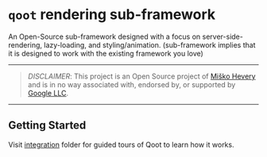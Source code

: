 # `qoot` rendering sub-framework

An Open-Source sub-framework designed with a focus on server-side-rendering, lazy-loading, and styling/animation. (sub-framework implies that it is designed to work with the existing framework you love)

---

> _DISCLAIMER_: This project is an Open Source project of [Miško Hevery](https://github.com/mhevery) and is in no way associated with, endorsed by, or supported by [Google LLC](https://about.google).

---

## Getting Started

Visit [integration](./integration) folder for guided tours of Qoot to learn how it works.
